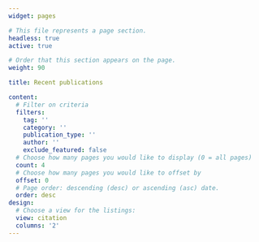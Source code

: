 ```yaml
---
widget: pages

# This file represents a page section.
headless: true
active: true

# Order that this section appears on the page.
weight: 90

title: Recent publications

content:
  # Filter on criteria
  filters:
    tag: ''
    category: ''
    publication_type: ''
    author: ''
    exclude_featured: false
  # Choose how many pages you would like to display (0 = all pages)
  count: 4
  # Choose how many pages you would like to offset by
  offset: 0
  # Page order: descending (desc) or ascending (asc) date.
  order: desc
design:
  # Choose a view for the listings:
  view: citation
  columns: '2'
---
```

